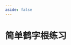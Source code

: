 ```yaml
---
aside: false
---
```

<script setup>
import Train from "../components/train/TrainZigen.vue"
import {high} from "./high.ts"
</script>

# 简单鹤字根练习

<Train zigenFont = "kaiti" name = "jdh" :high />
